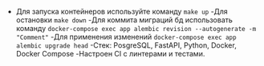 - Для запуска контейнеров используйте команду
```make up```
-Для остановки
```make down```
-Для коммита миграций бд использовать команду
```docker-compose exec app alembic revision --autogenerate -m "Comment"```
-Для применения изменений
```docker-compose exec app alembic upgrade head```
-Cтек:
PosgreSQL, FastAPI, Python, Docker, Docker Compose
-Настроен CI с линтерами и тестами.
